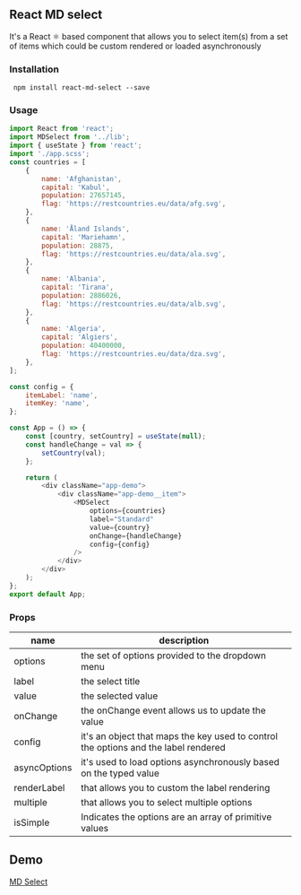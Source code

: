 ## React MD select

It's a React ⚛️ based component that allows you to select item(s) from a set of items which could be custom rendered or loaded asynchronously

### Installation

     npm install react-md-select --save

### Usage

```js
import React from 'react';
import MDSelect from '../lib';
import { useState } from 'react';
import './app.scss';
const countries = [
	{
		name: 'Afghanistan',
		capital: 'Kabul',
		population: 27657145,
		flag: 'https://restcountries.eu/data/afg.svg',
	},
	{
		name: 'Åland Islands',
		capital: 'Mariehamn',
		population: 28875,
		flag: 'https://restcountries.eu/data/ala.svg',
	},
	{
		name: 'Albania',
		capital: 'Tirana',
		population: 2886026,
		flag: 'https://restcountries.eu/data/alb.svg',
	},
	{
		name: 'Algeria',
		capital: 'Algiers',
		population: 40400000,
		flag: 'https://restcountries.eu/data/dza.svg',
	},
];

const config = {
	itemLabel: 'name',
	itemKey: 'name',
};

const App = () => {
	const [country, setCountry] = useState(null);
	const handleChange = val => {
		setCountry(val);
	};

	return (
		<div className="app-demo">
			<div className="app-demo__item">
				<MDSelect
					options={countries}
					label="Standard"
					value={country}
					onChange={handleChange}
					config={config}
				/>
			</div>
		</div>
	);
};
export default App;
```

### Props

| name         | description                                                                         |
| ------------ | ----------------------------------------------------------------------------------- |
| options      | the set of options provided to the dropdown menu                                    |
| label        | the select title                                                                    |
| value        | the selected value                                                                  |
| onChange     | the onChange event allows us to update the value                                    |
| config       | it's an object that maps the key used to control the options and the label rendered |
| asyncOptions | it's used to load options asynchronously based on the typed value                   |
| renderLabel  | that allows you to custom the label rendering                                       |
| multiple     | that allows you to select multiple options                                          |
| isSimple     | Indicates the options are an array of primitive values                              |

## Demo

[MD Select](http://boussadjra.github.io/react-md-select)
